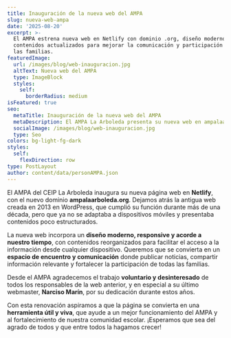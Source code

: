 ```yaml
---
title: Inauguración de la nueva web del AMPA
slug: nueva-web-ampa
date: '2025-08-20'
excerpt: >-
  El AMPA estrena nueva web en Netlify con dominio .org, diseño moderno y
  contenidos actualizados para mejorar la comunicación y participación de todas
  las familias.
featuredImage:
  url: /images/blog/web-inauguracion.jpg
  altText: Nueva web del AMPA
  type: ImageBlock
  styles:
    self:
      borderRadius: medium
isFeatured: true
seo:
  metaTitle: Inauguración de la nueva web del AMPA
  metaDescription: El AMPA La Arboleda presenta su nueva web en ampalaarboleda.org con diseño renovado, mejor adaptación a móviles y contenidos actualizados para todas las familias.
  socialImage: /images/blog/web-inauguracion.jpg
  type: Seo
colors: bg-light-fg-dark
styles:
  self:
    flexDirection: row
type: PostLayout
author: content/data/personAMPA.json
---
```


El AMPA del CEIP La Arboleda inaugura su nueva página web en **Netlify**, con el nuevo dominio **ampalaarboleda.org**. Dejamos atrás la antigua web creada en 2013 en WordPress, que cumplió su función durante más de una década, pero que ya no se adaptaba a dispositivos móviles y presentaba contenidos poco estructurados.

La nueva web incorpora un **diseño moderno, responsive y acorde a nuestro tiempo**, con contenidos reorganizados para facilitar el acceso a la información desde cualquier dispositivo. Queremos que se convierta en un **espacio de encuentro y comunicación** donde publicar noticias, compartir información relevante y fortalecer la participación de todas las familias.

Desde el AMPA agradecemos el trabajo **voluntario y desinteresado** de todos los responsables de la web anterior, y en especial a su último webmaster, **Narciso Marín**, por su dedicación durante estos años.  

Con esta renovación aspiramos a que la página se convierta en una **herramienta útil y viva**, que ayude a un mejor funcionamiento del AMPA y al fortalecimiento de nuestra comunidad escolar. ¡Esperamos que sea del agrado de todos y que entre todos la hagamos crecer!
